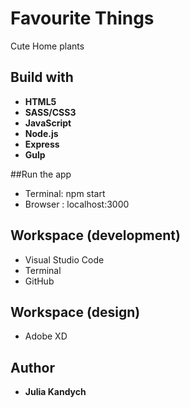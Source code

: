 # Favourite Things

Cute Home plants

## Build with
* **HTML5**
* **SASS/CSS3**
* **JavaScript**
* **Node.js**
* **Express**
* **Gulp**

##Run the app
 - Terminal: npm start
 - Browser : localhost:3000


## Workspace (development)
* Visual Studio Code
* Terminal
* GitHub

## Workspace (design)
* Adobe XD

## Author 
* **Julia Kandych**
